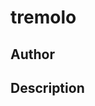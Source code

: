 # tremolo

## Author

<!-- Insert Your Name Here -->

## Description

<!-- Describe your example here -->
